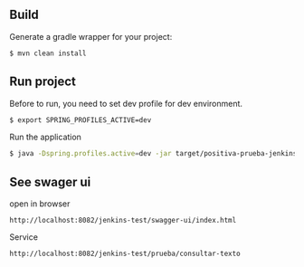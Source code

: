 ## Build
Generate a gradle wrapper for your project:

```bash
$ mvn clean install
```

## Run project

Before to run, you need to set dev profile for dev environment.

```bash
$ export SPRING_PROFILES_ACTIVE=dev
```

Run the application

```bash
$ java -Dspring.profiles.active=dev -jar target/positiva-prueba-jenkins-app.jar
```

## See swager ui

open in browser
```
http://localhost:8082/jenkins-test/swagger-ui/index.html
```

Service
```
http://localhost:8082/jenkins-test/prueba/consultar-texto
```
